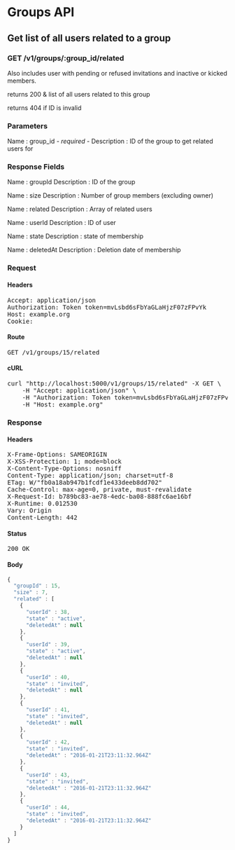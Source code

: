# Groups API

## Get list of all users related to a group

### GET /v1/groups/:group_id/related

Also includes user with pending or refused invitations and inactive or kicked members.

returns 200 &amp; list of all users related to this group

returns 404 if ID is invalid

### Parameters

Name : group_id *- required -*
Description : ID of the group to get related users for


### Response Fields

Name : groupId
Description : ID of the group

Name : size
Description : Number of group members (excluding owner)

Name : related
Description : Array of related users

Name : userId
Description : ID of user

Name : state
Description : state of membership

Name : deletedAt
Description : Deletion date of membership

### Request

#### Headers

<pre>Accept: application/json
Authorization: Token token=mvLsbd6sFbYaGLaHjzF07zFPvYk
Host: example.org
Cookie: </pre>

#### Route

<pre>GET /v1/groups/15/related</pre>

#### cURL

<pre class="request">curl &quot;http://localhost:5000/v1/groups/15/related&quot; -X GET \
	-H &quot;Accept: application/json&quot; \
	-H &quot;Authorization: Token token=mvLsbd6sFbYaGLaHjzF07zFPvYk&quot; \
	-H &quot;Host: example.org&quot;</pre>

### Response

#### Headers

<pre>X-Frame-Options: SAMEORIGIN
X-XSS-Protection: 1; mode=block
X-Content-Type-Options: nosniff
Content-Type: application/json; charset=utf-8
ETag: W/&quot;fb0a18ab947b1fcdf1e433deeb8dd702&quot;
Cache-Control: max-age=0, private, must-revalidate
X-Request-Id: b789bc83-ae78-4edc-ba08-888fc6ae16bf
X-Runtime: 0.012530
Vary: Origin
Content-Length: 442</pre>

#### Status

<pre>200 OK</pre>

#### Body

```javascript
{
  "groupId" : 15,
  "size" : 7,
  "related" : [
    {
      "userId" : 38,
      "state" : "active",
      "deletedAt" : null
    },
    {
      "userId" : 39,
      "state" : "active",
      "deletedAt" : null
    },
    {
      "userId" : 40,
      "state" : "invited",
      "deletedAt" : null
    },
    {
      "userId" : 41,
      "state" : "invited",
      "deletedAt" : null
    },
    {
      "userId" : 42,
      "state" : "invited",
      "deletedAt" : "2016-01-21T23:11:32.964Z"
    },
    {
      "userId" : 43,
      "state" : "invited",
      "deletedAt" : "2016-01-21T23:11:32.964Z"
    },
    {
      "userId" : 44,
      "state" : "invited",
      "deletedAt" : "2016-01-21T23:11:32.964Z"
    }
  ]
}
```
